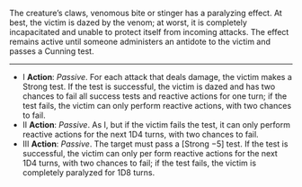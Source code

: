 The creature’s claws, venomous bite or stinger has a paralyzing effect. At best, the victim is dazed by the venom; at worst, it is completely incapacitated and unable to protect itself from incoming attacks. The effect remains active until someone administers an antidote to the victim and passes a Cunning test.

---
- I **Action**: *Passive*. For each attack that deals damage, the victim makes a Strong test. If the test is successful, the victim is dazed and has two chances to fail all success tests and reactive actions for one turn; if the test fails, the victim can only perform reactive actions, with two chances to fail. 
- II **Action**: *Passive*. As I, but if the victim fails the test, it can only perform reactive actions for the next 1D4 turns, with two chances to fail. 
- III **Action**: *Passive*. The target must pass a [Strong −5] test. If the test is successful, the victim can only per form reactive actions for the next 1D4 turns, with two chances to fail; if the test fails, the victim is completely paralyzed for 1D8 turns.